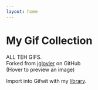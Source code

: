 ```yaml
---
layout: home
---
```


# My Gif Collection

<p>ALL TEH GIFS.
  <br>Forked from <a href="https://github.com/jglovier/gifs">jglovier</a> on GitHub
  <br>(Hover to preview an image)
</p>

<p>Import into Gifwit with my <a href="library.gifwit">library</a>.</p>
